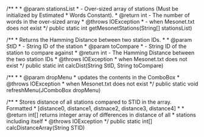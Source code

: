 /**
	 * 
	 * @param stationsList
	 *            - Over-sized array of stations (Must be initialized by Estimated
	 *            Words Constant).
	 * @return int - The number of words in the over-sized array
	 * @throws IOException
	 *             - when Mesonet.txt does not exist
	 */
	public static int getMesonetStations(String[] stationsList)
	
  /**
	 * Returns the Hamming Distance between two station IDs.
	 * 
	 * @param StID
	 *            - String ID of the station
	 * @param toCompare
	 *            - String ID of the station to compare against
	 * @return int - The Hamming Distance between the two station IDs
	 * @throws IOException
	 *             when Mesonet.txt does not exist
	 */
	public static int calcDist(String StID, String toCompare)
  
  
  /**
	 * 
	 * @param dropMenu
	 *            updates the contents in the ComboBox
	 * @throws IOException
	 *             when Mesonet.txt does not exist
	 */
	public static void refreshMenu(JComboBox<String> dropMenu)
	
  /**
	 * Stores distance of all stations compared to STID in the array. Formatted
	 * [distance0, distance1, distnace2, distance3, distance4]
	 * 
	 * @return int[] returns integer array of differences in distance of all
	 *         stations including itself
	 * @throws IOException
	 */
	public static int[] calcDistanceArray(String STID)

	
